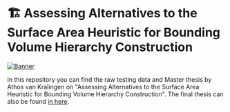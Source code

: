 # 🏗️ Assessing Alternatives to the Surface Area Heuristic for Bounding Volume Hierarchy Construction

[![Banner](banner.png)](https://traverseresearch.nl)

In this repository you can find the raw testing data and Master thesis by Athos van Kralingen on "Assessing Alternatives to the Surface Area Heuristic for Bounding Volume Hierarchy Construction". The final thesis can also be found [in here](https://github.com/Traverse-Research/Assessing-alternatives-to-SAH/blob/main/master_thesis_bvhs.pdf).
